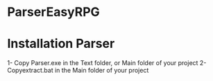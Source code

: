 # ParserEasyRPG

# Installation Parser
1- Copy Parser.exe in the Text folder, or Main folder of your project
2- Copyextract.bat in the Main folder of your project
